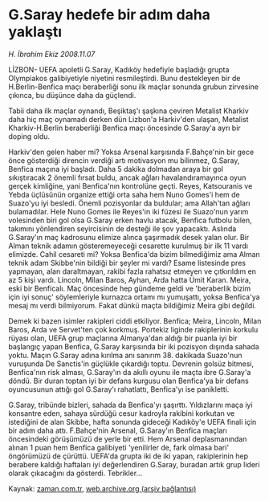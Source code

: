 # G.Saray hedefe bir adım daha yaklaştı

*H. İbrahim Ekiz 2008.11.07*

<tr><td class="metin" colspan="2" style="padding-top: 20px; padding-left: 5px; padding-right: 10px;">LİZBON- UEFA apoletli G.Saray, Kadıköy hedefiyle başladığı grupta Olympiakos galibiyetiyle niyetini resmileştirdi. Bunu destekleyen bir de H.Berlin-Benfica maçı beraberliği sonu ilk maçlar sonunda grubun zirvesine çıkınca, bu düşünce daha da güçlendi.</td></tr><tr><td class="metin" colspan="2" style="padding-top: 20px; padding-left: 5px; padding-right: 10px;"><p>Tabii daha ilk maçlar oynandı, Beşiktaş'ı şaşkına çeviren Metalist Kharkiv daha hiç maç oynamadı derken dün Lizbon'a Harkiv'den ulaşan, Metalist Kharkiv-H.Berlin beraberliği Benfica maçı öncesinde G.Saray'a ayrı bir doping oldu.
<p>Harkiv'den gelen haber mi? Yoksa Arsenal karşısında F.Bahçe'nin bir gece önce gösterdiği direncin verdiği artı motivasyon mu bilinmez, G.Saray, Benfica maçına iyi başladı. Daha 5 dakika dolmadan araya bir gol sıkıştıracak 2 önemli fırsat buldu, ancak ağları havalandıramayınca oyun gerçek kimliğine, yani Benfica'nın kontrolüne geçti. Reyes, Katsouranis ve Yebda üçlüsünün organize ettiği orta saha hem Nuno Gomes'i hem de Suazo'yu iyi besledi. Önemli pozisyonlar da buldular; ama Allah'tan ağları bulamadılar. Hele Nuno Gomes ile Reyes'in iki füzesi ile Suazo'nun yarım volesinden biri gol olsa G.Saray erken havlu atacak, Benfica futbolu bilen, takımını yönlendiren seyircisinin de desteği ile şov yapacaktı. Aslında G.Saray'ın maç kadrosunu elimize alınca şaşırmadık desek yalan olur. Bir Alman teknik adamın gösteremeyeceği cesarette kurulmuş bir ilk 11 vardı elimizde. Cahil cesareti mi? Yoksa Benfica'da bizim bilmediğimiz ama Alman teknik adam Skibbe'nin bildiği bir şeyler mi vardı? Esame listesinde pres yapmayan, alan daraltmayan, rakibi fazla rahatsız etmeyen ve çıtkırıldım en az 5 kişi vardı. Lincoln, Milan Baros, Ayhan, Arda hatta Ümit Karan. Meira, eski bir Benficalı. Maç öncesinde hep gündeme geldi ve 'beraberlik bizim için iyi sonuç' söylemleriyle kurnazca ortamı mı yumuşattı, yoksa Benfica'ya mesaj mı verdi bilmiyorum. Fakat dünkü maçta bildiğimiz Meira gibi değildi.
<p>Demek ki bazen isimler rakipleri ciddi etkiliyor. Benfica; Meira, Lincoln, Milan Baros, Arda ve Servet'ten çok korkmuş. Portekiz liginde rakiplerinin korkulu rüyası olan, UEFA grup maçlarına Almanya'dan aldığı bir puanla iyi bir başlangıç yapan Benfica, G.Saray karşısında bir iki pozisyon dışında sahada yoktu. Maçın G.Saray adına kırılma anı sanırım 38. dakikada Suazo'nun vuruşunda De Sanctis'in güçlükle çıkardığı toptu. Devrenin golsüz bitmesi, Benfica'nın risk alması, G.Saray'ın da akıllı oyunu ile maçta ibre G.Saray'a döndü. Bir duran toptan iyi bir defans kurgusu olan Benfica'ya bir defans oyuncusunun attığı gol G.Saray'ı rahatlattı, Benfica'yı ise panikletti.
<p>G.Saray, tribünde bizleri, sahada da Benfica'yı şaşırttı. Yıldızlarını maça iyi konsantre eden, sahaya sürdüğü cesur kadroyla rakibini korkutan ve istediğini de alan Skibbe, hafta sonunda gideceği Kadıköy'e UEFA finali için bir adım daha attı. F.Bahçe'nin Arsenal, G.Saray'ın Benfica maçları öncesindeki görüşümüzü de yerle bir etti. Hem Arsenal deplasmanından alınan 1 puan hem Benfica galibiyeti 'yenilirler de, fark olmasa bari' öngörümüzü de çürüttü. UEFA'da grupta iki de iki yapan, rakiplerinin hep berabere kaldığı haftaları iyi değerlendiren G.Saray, buradan artık grup lideri olarak çıkacağını da gösterdi. Tebrikler...<br/></p></p></p></p></td></tr>

Kaynak: [zaman.com.tr](http://zaman.com.tr/yazar.do?yazino=757695), [web.archive.org (arşiv bağlantısı)](http://web.archive.org/web/20090802143538/http://www.zaman.com.tr:80/yazar.do?yazino=757695)
